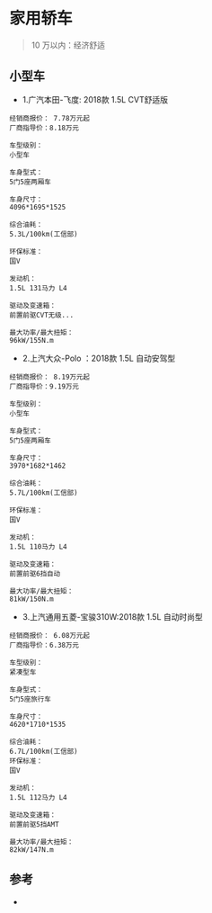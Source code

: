 # 家用轿车

> 10 万以内：经济舒适

## 小型车

- 1.广汽本田-飞度: 2018款 1.5L CVT舒适版

```
经销商报价： 7.78万元起 
厂商指导价：8.18万元

车型级别：
小型车

车身型式：
5门5座两厢车

车身尺寸：
4096*1695*1525

综合油耗：
5.3L/100km(工信部)

环保标准：
国V

发动机：
1.5L 131马力 L4

驱动及变速箱：
前置前驱CVT无级...

最大功率/最大扭矩：
96kW/155N.m
```

- 2.上汽大众-Polo ：2018款 1.5L 自动安驾型

```
经销商报价： 8.19万元起 
厂商指导价：9.19万元

车型级别：
小型车

车身型式：
5门5座两厢车

车身尺寸：
3970*1682*1462

综合油耗：
5.7L/100km(工信部)

环保标准：
国V

发动机：
1.5L 110马力 L4

驱动及变速箱：
前置前驱6挡自动

最大功率/最大扭矩：
81kW/150N.m
```

- 3.上汽通用五菱-宝骏310W:2018款 1.5L 自动时尚型

```
经销商报价： 6.08万元起 
厂商指导价：6.38万元

车型级别：
紧凑型车

车身型式：
5门5座旅行车

车身尺寸：
4620*1710*1535

综合油耗：
6.7L/100km(工信部)
环保标准：
国V

发动机：
1.5L 112马力 L4

驱动及变速箱：
前置前驱5挡AMT

最大功率/最大扭矩：
82kW/147N.m
```

## 参考
- []()
